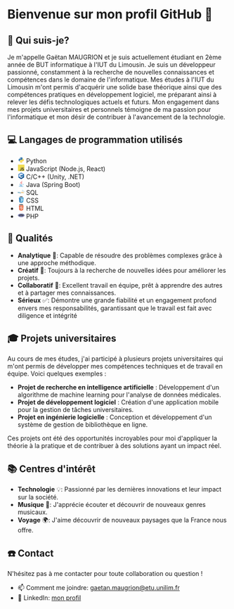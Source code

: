 # Bienvenue sur mon profil GitHub 👋

## 🤵 Qui suis-je?

Je m'appelle Gaëtan MAUGRION et je suis actuellement étudiant en 2ème année de BUT informatique à l'IUT du Limousin. Je suis un développeur passionné, constamment à la recherche de nouvelles connaissances et compétences dans le domaine de l'informatique. Mes études à l'IUT du Limousin m'ont permis d'acquérir une solide base théorique ainsi que des compétences pratiques en développement logiciel, me préparant ainsi à relever les défis technologiques actuels et futurs. Mon engagement dans mes projets universitaires et personnels témoigne de ma passion pour l'informatique et mon désir de contribuer à l'avancement de la technologie.

## 💻 Langages de programmation utilisés

- <img src="https://raw.githubusercontent.com/devicons/devicon/master/icons/python/python-original.svg" alt="python" width="15" height="15"/> Python 
- <img src="https://raw.githubusercontent.com/devicons/devicon/master/icons/javascript/javascript-original.svg" alt="javascript" width="15" height="15"/> JavaScript (Node.js, React)
- <img src="https://raw.githubusercontent.com/devicons/devicon/master/icons/cplusplus/cplusplus-original.svg" alt="cplusplus" width="15" height="15"/> C/C++ (Unity, .NET)
- <img src="https://raw.githubusercontent.com/devicons/devicon/master/icons/java/java-original.svg" alt="java" width="15" height="15"/> Java (Spring Boot)
- <img src="https://raw.githubusercontent.com/devicons/devicon/master/icons/mysql/mysql-original-wordmark.svg" alt="mysql" width="15" height="15"/> SQL
- <img src="https://raw.githubusercontent.com/devicons/devicon/master/icons/css3/css3-original-wordmark.svg" alt="css3" width="15" height="15"/> CSS
- <img src="https://raw.githubusercontent.com/devicons/devicon/master/icons/html5/html5-original-wordmark.svg" alt="html5" width="15" height="15"/> HTML
-  <img src="https://raw.githubusercontent.com/devicons/devicon/master/icons/php/php-original.svg" alt="php" width="15" height="15"/> PHP

## 🌟 Qualités

- **Analytique** 🧠: Capable de résoudre des problèmes complexes grâce à une approche méthodique.
- **Créatif** 🎨: Toujours à la recherche de nouvelles idées pour améliorer les projets.
- **Collaboratif** 🤝: Excellent travail en équipe, prêt à apprendre des autres et à partager mes connaissances.
- **Sérieux** ✅: Démontre une grande fiabilité et un engagement profond envers mes responsabilités, garantissant que le travail est fait avec diligence et intégrité

## 🎓 Projets universitaires

Au cours de mes études, j'ai participé à plusieurs projets universitaires qui m'ont permis de développer mes compétences techniques et de travail en équipe. Voici quelques exemples :

- **Projet de recherche en intelligence artificielle** : Développement d'un algorithme de machine learning pour l'analyse de données médicales.
- **Projet de développement logiciel** : Création d'une application mobile pour la gestion de tâches universitaires.
- **Projet en ingénierie logicielle** : Conception et développement d'un système de gestion de bibliothèque en ligne.

Ces projets ont été des opportunités incroyables pour moi d'appliquer la théorie à la pratique et de contribuer à des solutions ayant un impact réel.

## 📚 Centres d'intérêt

- **Technologie** 💡: Passionné par les dernières innovations et leur impact sur la société.
- **Musique** 🎵: J'apprécie écouter et découvrir de nouveaux genres musicaux.
- **Voyage** 🌍: J'aime découvrir de nouveaux paysages que la France nous offre.

## ☎️ Contact
N'hésitez pas à me contacter pour toute collaboration ou question !

- 📫 Comment me joindre: gaetan.maugrion@etu.unilim.fr
- 🔗 LinkedIn: [mon profil](https://www.linkedin.com/in/ga%C3%ABtan-maugrion-b5b9262a1/)
